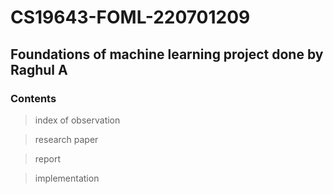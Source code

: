 # CS19643-FOML-220701209
## Foundations of machine learning project done by Raghul A 

### Contents
> index of observation

> research paper

> report

> implementation
